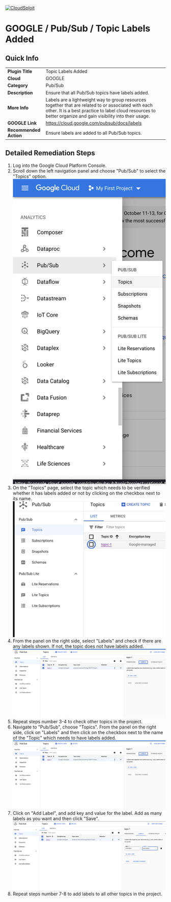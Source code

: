 [![CloudSploit](https://cloudsploit.com/img/logo-new-big-text-100.png "CloudSploit")](https://cloudsploit.com)

# GOOGLE / Pub/Sub / Topic Labels Added

## Quick Info

| | |
|-|-|
| **Plugin Title** | Topic Labels Added |
| **Cloud** | GOOGLE |
| **Category** | Pub/Sub |
| **Description** | Ensure that all Pub/Sub topics have labels added. |
| **More Info** | Labels are a lightweight way to group resources together that are related to or associated with each other. It is a best practice to label cloud resources to better organize and gain visibility into their usage. |
| **GOOGLE Link** | https://cloud.google.com/pubsub/docs/labels |
| **Recommended Action** | Ensure labels are added to all Pub/Sub topics. |

## Detailed Remediation Steps
1. Log into the Google Cloud Platform Console.
2. Scroll down the left navigation panel and choose "Pub/Sub" to select the "Topics" option. </br> <img src="/resources/google/pubsub/topic-labels-added/step2.png">
3. On the "Topics" page, select the topic which needs to be verified whether it has labels added or not by clicking on the checkbox next to its name.</br> <img src="/resources/google/pubsub/topic-labels-added/step3.png"/>
4. From the panel on the right side, select "Labels" and check if there are any labels shown. If not, the topic does not have labels added.</br> <img src="/resources/google/pubsub/topic-labels-added/step4.png"/>
5. Repeat steps number 3-4 to check other topics in the project.</br>
6. Navigate to "Pub/Sub", choose "Topics". From the panel on the right side, click on "Labels" and then click on the checkbox next to the name of the "Topic" which needs to have labels added.</br> <img src="/resources/google/pubsub/topic-labels-added/step4.png"/>
7. Click on "Add Label", and add key and value for the label. Add as many labels as you want and then click "Save".</br> <img src="/resources/google/pubsub/topic-labels-added/step7.png"/>
8. Repeat steps number 7-8 to add labels to all other topics in the project.</br>